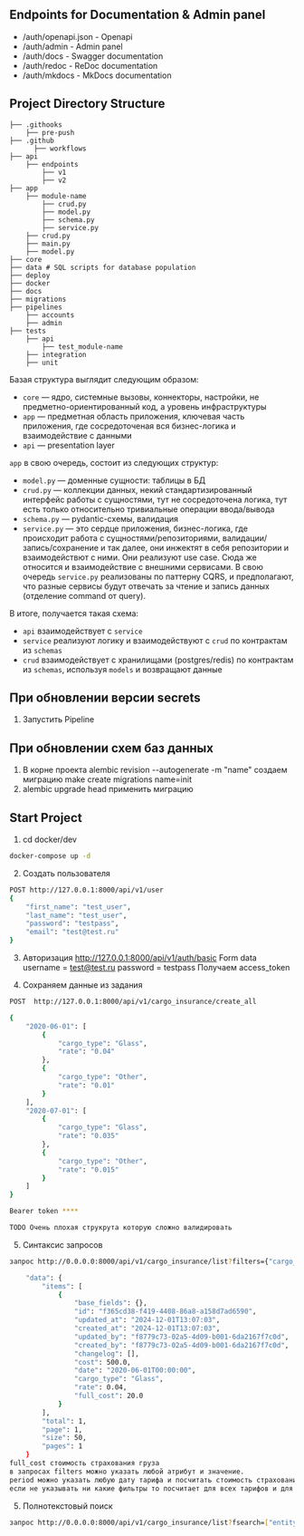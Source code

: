 ## Endpoints for Documentation & Admin panel

* /auth/openapi.json - Openapi
* /auth/admin - Admin panel
* /auth/docs - Swagger documentation
* /auth/redoc - ReDoc documentation
* /auth/mkdocs - MkDocs documentation


## Project Directory Structure
```
├── .githooks
    ├── pre-push
├── .github
      ├── workflows
├── api
    ├── endpoints
        ├── v1
        ├── v2
├── app
    ├── module-name
        ├── crud.py
        ├── model.py
        ├── schema.py
        ├── service.py
    ├── crud.py
    ├── main.py
    ├── model.py
├── core
├── data # SQL scripts for database population
├── deploy
├── docker
├── docs
├── migrations
├── pipelines
    ├── accounts
    ├── admin
├── tests
    ├── api
        ├── test_module-name
    ├── integration
    ├── unit
```

Базая структура выглядит следующим образом:
- `core` — ядро, системные вызовы, коннекторы, настройки, не предметно-ориентированный код, а уровень инфраструктуры
- `app` — предметная область приложения, ключевая часть приложения, где сосредоточеная вся бизнес-логика и взаимодействие с данными
- `api` — presentation layer

`app` в свою очередь, состоит из следующих структур:
- `model.py` — доменные сущности: таблицы в БД
- `crud.py` — коллекции данных, некий стандартизированный интерфейс работы с сущностями, тут не сосредоточена логика, тут есть только относительно тривиальные операции ввода/вывода
- `schema.py` — pydantic-схемы, валидация
- `service.py` — это сердце приложения, бизнес-логика, где происходит работа с сущностями/репозиториями,
валидации/запись/сохранение и так далее, они инжектят в себя репозитории и взаимодействют с ними. Они реализуют use case. Сюда же относится и взаимодействие с внешними сервисами. В свою очередь `service.py` реализованы по паттерну CQRS, и предполагают, что разные сервисы будут отвечать за чтение и запись данных (отделение command от query).

В итоге, получается такая схема:
- `api` взаимодействует с `service`
- `service` реализуют логику и взаимодействуют с `crud` по контрактам из `schemas`
- `crud` взаимодействует с хранилищами (postgres/redis) по контрактам из `schemas`, используя `models` и возвращают данные

## При обновлении версии secrets

1. Запустить Pipeline

## При обновлении схем баз данных

1. В корне проекта alembic revision --autogenerate -m "name" создаем миграцию
make create migrations name=init
2. alembic upgrade head применить миграцию

## Start Project

1. cd docker/dev
```sh
docker-compose up -d
```

2. Создать пользователя
```sh
POST http://127.0.0.1:8000/api/v1/user
{
    "first_name": "test_user",
    "last_name": "test_user",
    "password": "testpass",
    "email": "test@test.ru"
}
```

3. Авторизация http://127.0.0.1:8000/api/v1/auth/basic
Form data 
username = test@test.ru
password = testpass
Получаем access_token

4. Сохраняем данные из задания 
```sh
POST  http://127.0.0.1:8000/api/v1/cargo_insurance/create_all

{
    "2020-06-01": [
        {
            "cargo_type": "Glass",
            "rate": "0.04"
        },
        {
            "cargo_type": "Other",
            "rate": "0.01"
        }
    ],
    "2020-07-01": [
        {
            "cargo_type": "Glass",
            "rate": "0.035"
        },
        {
            "cargo_type": "Other",
            "rate": "0.015"
        }
    ]
}

Bearer token ****

TODO Очень плохая струкрута которую сложно валидировать
```

5. Синтаксис запросов 

```sh
запрос http://0.0.0.0:8000/api/v1/cargo_insurance/list?filters={"cargo_type": ["Glass"]}&period=2020-06-01:2020-06-01&cost=500

    "data": {
        "items": [
            {
                "base_fields": {},
                "id": "f365cd38-f419-4408-86a8-a158d7ad6590",
                "updated_at": "2024-12-01T13:07:03",
                "created_at": "2024-12-01T13:07:03",
                "updated_by": "f8779c73-02a5-4d09-b001-6da2167f7c0d",
                "created_by": "f8779c73-02a5-4d09-b001-6da2167f7c0d",
                "changelog": [],
                "cost": 500.0,
                "date": "2020-06-01T00:00:00",
                "cargo_type": "Glass",
                "rate": 0.04,
                "full_cost": 20.0
            }
        ],
        "total": 1,
        "page": 1,
        "size": 50,
        "pages": 1
    }
full_cost стоимость страхования груза
в запросах filters можно указать любой атрибут и значение.
period можно указать любую дату тарифа и посчитать стоимость страхования
если не указывать ни какие фильтры то посчитает для всех тарифов и для всех дат.
```

5. Полнотекстовый поиск

```sh
запрос http://0.0.0.0:8000/api/v1/cargo_insurance/list?fsearch=["entity value"]

```